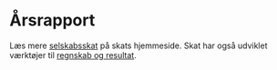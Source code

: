 # Årsrapport

Læs mere [selskabsskat](https://skat.dk/data.aspx?oid=2234853) på skats hjemmeside. Skat har også udviklet 
værktøjer til [regnskab og resultat](https://skat.dk/data.aspx?oid=4466).
